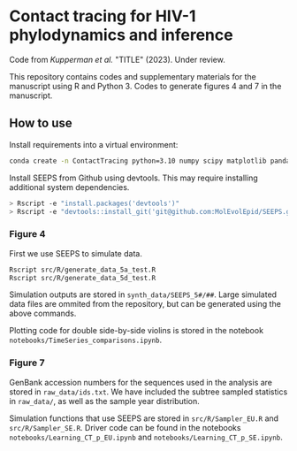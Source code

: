 # Contact tracing for HIV-1 phylodynamics and inference

Code from _Kupperman et al._ "TITLE" (2023). Under review.

This repository contains codes and supplementary materials for the manuscript using R and Python 3. Codes to generate figures 4 and 7 in the manuscript.


## How to use

Install requirements into a virtual environment:

```bash
conda create -n ContactTracing python=3.10 numpy scipy matplotlib pandas seaborn r-base r-future r-ape r-treebalance r-phangorn -c conda-forge
```
Install SEEPS from Github using devtools. This may require installing additional system dependencies.
```bash
> Rscript -e "install.packages('devtools')"
> Rscript -e "devtools::install_git('git@github.com:MolEvolEpid/SEEPS.git', ref='feature/ref_branching_models')"
```

### Figure 4

First we use SEEPS to simulate data.

```bash
Rscript src/R/generate_data_5a_test.R
Rscript src/R/generate_data_5d_test.R
```

Simulation outputs are stored in `synth_data/SEEPS_5#/##`.
Large simulated data files are ommited from the repository, but can be generated using the above commands.

Plotting code for double side-by-side violins is stored in the notebook `notebooks/TimeSeries_comparisons.ipynb`.

### Figure 7

GenBank accession numbers for the sequences used in the analysis are stored in `raw_data/ids.txt`. We have included the subtree sampled statistics in `raw_data/`, as well as the sample year distribution.

Simulation functions that use SEEPS are stored in `src/R/Sampler_EU.R` and `src/R/Sampler_SE.R`. Driver code can be found in the notebooks `notebooks/Learning_CT_p_EU.ipynb` and `notebooks/Learning_CT_p_SE.ipynb`.
